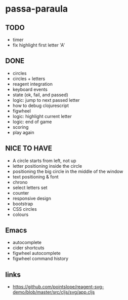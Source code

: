 # passa-paraula

## TODO
- timer
- fix highlight first letter 'A'

## DONE
- circles
- circles + letters
- reagent integration
- keyboard events
- state (ok, fail, and passed)
- logic: jump to next passed letter
- how to debug clojurescript
- figwheel
- logic: highlight current letter
- logic: end of game
- scoring
- play again


## NICE TO HAVE
- A circle starts from left, not up
- letter positioning inside the circle
- positioning the big circle in the middle of the window
- text positioning & font
- chrono
- select letters set
- counter
- responsive design
- bootstrap
- CSS circles
- colours

## Emacs
- autocomplete
- cider shortcuts
- figwheel autocomplete
- figwheel command history

## links
- https://github.com/pointslope/reagent-svg-demo/blob/master/src/cljs/svg/app.cljs